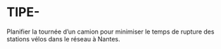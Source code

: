 # TIPE-
Planifier la tournée d’un camion pour minimiser le temps de rupture des stations vélos dans le réseau à Nantes.

